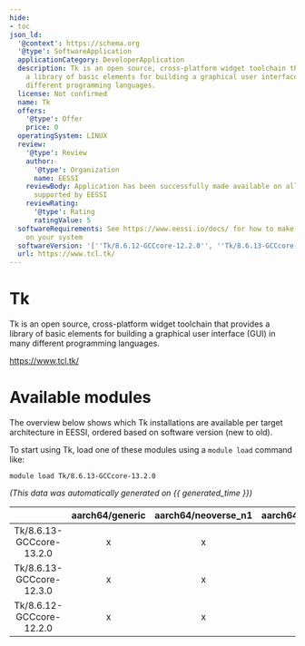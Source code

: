 ```yaml
---
hide:
- toc
json_ld:
  '@context': https://schema.org
  '@type': SoftwareApplication
  applicationCategory: DeveloperApplication
  description: Tk is an open source, cross-platform widget toolchain that provides
    a library of basic elements for building a graphical user interface (GUI) in many
    different programming languages.
  license: Not confirmed
  name: Tk
  offers:
    '@type': Offer
    price: 0
  operatingSystem: LINUX
  review:
    '@type': Review
    author:
      '@type': Organization
      name: EESSI
    reviewBody: Application has been successfully made available on all architectures
      supported by EESSI
    reviewRating:
      '@type': Rating
      ratingValue: 5
  softwareRequirements: See https://www.eessi.io/docs/ for how to make EESSI available
    on your system
  softwareVersion: '[''Tk/8.6.12-GCCcore-12.2.0'', ''Tk/8.6.13-GCCcore-12.3.0'', ''Tk/8.6.13-GCCcore-13.2.0'']'
  url: https://www.tcl.tk/
---
```


Tk
==


Tk is an open source, cross-platform widget toolchain that provides a library of basic elements for building a graphical user interface (GUI) in many different programming languages.

https://www.tcl.tk/
# Available modules


The overview below shows which Tk installations are available per target architecture in EESSI, ordered based on software version (new to old).

To start using Tk, load one of these modules using a `module load` command like:

```shell
module load Tk/8.6.13-GCCcore-13.2.0
```

*(This data was automatically generated on {{ generated_time }})*  

| |aarch64/generic|aarch64/neoverse_n1|aarch64/neoverse_v1|x86_64/generic|x86_64/amd/zen2|x86_64/amd/zen3|x86_64/amd/zen4|x86_64/intel/haswell|x86_64/intel/sapphirerapids|x86_64/intel/skylake_avx512|
| :---: | :---: | :---: | :---: | :---: | :---: | :---: | :---: | :---: | :---: | :---: |
|Tk/8.6.13-GCCcore-13.2.0|x|x|x|x|x|x|x|x|x|x|
|Tk/8.6.13-GCCcore-12.3.0|x|x|x|x|x|x|x|x|x|x|
|Tk/8.6.12-GCCcore-12.2.0|x|x|x|x|x|x|x|x|x|x|
